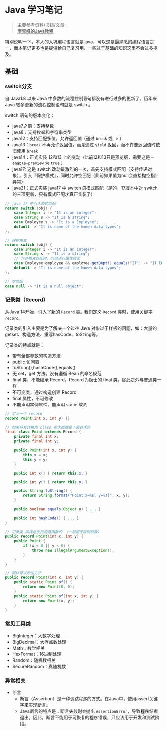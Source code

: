 # Java 学习笔记

> 主要参考资料/书籍/文章:  
> [廖雪峰的Java教程](https://www.liaoxuefeng.com/wiki/1252599548343744)  

特别说明一下，本人的入坑编程语言就是 java，可以这是最熟悉的编程语言之一，而本笔记更多也是提供给自己复习用，一些过于基础的知识这里不会过多提及。

## 基础

### switch分支

自 Java1.8 以来 Java 中多数的流程控制语句都没有进行过多的更新了。历年来 Java 较多更新的流程控制语句就是 switch 。

switch 语句的版本变化：  

- java7之前：支持整数
- java8：支持枚举和字符串类型
- java12：支持匹配多值，允许返回值（通过 `break` 或 `->` ）
- java13：`break` 不再允许返回值，而是通过 `yield` 返回，而不许要返回值时依旧使用 `break`
- java14：正式实装 12和13 上的变动（此前12和13只是预览版，需要这是 `–enable-preview` 为 `true` ）
- java17: 这是 switch 改动最激烈的一次，首先支持模式匹配（支持传递对象），引入『保护模式』，同时允许空匹配（此前如果值为null会直接抛空指针异常）
- java21：正式实装 java17 中 switch 的模式匹配（是的，17版本中对 switch 的三项更新，只有模式匹配才真正实装了）

```java
// java 17 中引入模式匹配
return switch (obj) {
    case Integer i -> "It is an integer";
    case String s -> "It is a string";
    case Employee s -> "It is a Employee";
    default -> "It is none of the known data types";
};

// 保护模式
return switch (obj) {
    case Integer i -> "It is an integer";
    case String s -> "It is a string";
    // 允许模式匹配时，同时进行属性校验
    case Employee employee && employee.getDept().equals("IT") -> "IT Employee";
    default -> "It is none of the known data types";
};

// 空匹配
case null -> "It is a null object";
```

### 记录类（Record）

从Java 14开始，引入了新的 `Record` 类。我们定义 `Record` 类时，使用关键字 `record`。  

记录类的引入主要是为了解决一个过往 Java 对象过于样板的问题，如：大量的getset、构造方法、重写hasCode、toString等。  

记录类的特点就是：  

- 带有全部参数的构造方法
- public 访问器
- toString(),hashCode(),equals()
- 无 set，get 方法。没有遵循 Bean 的命名规范
- final 类，不能继承 Record，Record 为隐士的 final 类。除此之外与普通类一样
- 不可变类，通过构造创建 Record
- final 属性，不可修改
- 不能声明实例属性，能声明 static 成员

```java
// 定义一个 record
record Point(int x, int y) {}

// 如果将其转换为 class 那大概就是下面这样的
final class Point extends Record {
    private final int x;
    private final int y;

    public Point(int x, int y) {
        this.x = x;
        this.y = y;
    }

    public int x() { return this.x; }

    public int y() { return this.y; }

    public String toString() {
        return String.format("Point[x=%s, y=%s]", x, y);
    }

    public boolean equals(Object o) { ... }

    public int hashCode() { ... }
}

// 记录类 同样是支持构造函数的 （一般用于限制参数）
public record Point(int x, int y) {
    public Point {
        if (x < 0 || y < 0) {
            throw new IllegalArgumentException();
        }
    }
}

// 同样可以添加方法
public record Point(int x, int y) {
    public static Point of() {
        return new Point(0, 0);
    }
    public static Point of(int x, int y) {
        return new Point(x, y);
    }
}
```

### 常见工具类

- BigInteger：大数字处理
- BigDecimal：大浮点数处理
- Math：数学相关
- HexFormat：16进制处理
- Random：随机数相关
- SecureRandom：真随机数

### 异常相关

- 断言
    - 断言（Assertion）是一种调试程序的方式。在Java中，使用assert关键字来实现断言。
    - Java断言的特点是：断言失败时会抛出 `AssertionError`，导致程序结束退出。因此，断言不能用于可恢复的程序错误，只应该用于开发和测试阶段。
    